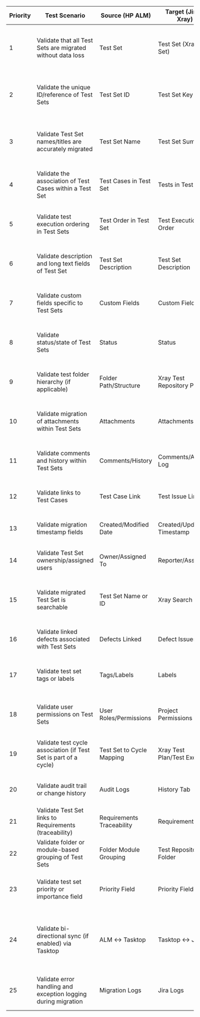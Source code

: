  
| Priority | Test Scenario                                                                 | Source (HP ALM)            | Target (Jira - Xray)       | Test Objective                                                                                  |
|----------|--------------------------------------------------------------------------------|-----------------------------|-----------------------------|--------------------------------------------------------------------------------------------------|
| 1        | Validate that all Test Sets are migrated without data loss                     | Test Set                    | Test Set (Xray Test Set)    | Ensure the total number of test sets matches between ALM and Jira                              |
| 2        | Validate the unique ID/reference of Test Sets                                 | Test Set ID                 | Test Set Key                | Confirm that references to Test Sets are preserved or properly mapped                          |
| 3        | Validate Test Set names/titles are accurately migrated                         | Test Set Name               | Test Set Summary            | Ensure the name/title is correctly reflected post-migration                                     |
| 4        | Validate the association of Test Cases within a Test Set                       | Test Cases in Test Set      | Tests in Test Set           | Ensure Test Sets contain the correct associated test cases                                      |
| 5        | Validate test execution ordering in Test Sets                                 | Test Order in Test Set      | Test Execution Order        | Ensure test execution order is preserved if applicable                                          |
| 6        | Validate description and long text fields of Test Set                          | Test Set Description        | Test Set Description        | Confirm long text fields migrate without truncation                                             |
| 7        | Validate custom fields specific to Test Sets                                   | Custom Fields               | Custom Fields               | Ensure all custom fields are transferred accurately                                             |
| 8        | Validate status/state of Test Sets                                             | Status                      | Status                      | Check that test set statuses are mapped correctly                                               |
| 9        | Validate test folder hierarchy (if applicable)                                 | Folder Path/Structure       | Xray Test Repository Path   | Ensure that Test Set folders and structure are preserved                                        |
| 10       | Validate migration of attachments within Test Sets                             | Attachments                 | Attachments                 | Confirm all files are transferred and accessible                                                |
| 11       | Validate comments and history within Test Sets                                 | Comments/History            | Comments/Activity Log       | Check that notes, audit trails, and discussions are retained                                    |
| 12       | Validate links to Test Cases                                                   | Test Case Link              | Test Issue Link             | Ensure relationships to tests are maintained                                                    |
| 13       | Validate migration timestamp fields                                             | Created/Modified Date       | Created/Updated Timestamp   | Ensure original timestamps are migrated                                                         |
| 14       | Validate Test Set ownership/assigned users                                     | Owner/Assigned To           | Reporter/Assignee           | Ensure user mappings are accurate and respected                                                 |
| 15       | Validate migrated Test Set is searchable                                       | Test Set Name or ID         | Xray Search (JQL)           | Confirm search and filtering capabilities work post-migration                                   |
| 16       | Validate linked defects associated with Test Sets                              | Defects Linked              | Defect Issues               | Confirm traceability and linkage is preserved                                                   |
| 17       | Validate test set tags or labels                                               | Tags/Labels                 | Labels                      | Ensure labeling conventions are maintained                                                      |
| 18       | Validate user permissions on Test Sets                                         | User Roles/Permissions      | Project Permissions         | Ensure users retain correct permissions to view/edit Test Sets                                  |
| 19       | Validate test cycle association (if Test Set is part of a cycle)               | Test Set to Cycle Mapping   | Xray Test Plan/Test Exec    | Ensure cycle-level context is migrated properly                                                 |
| 20       | Validate audit trail or change history                                         | Audit Logs                  | History Tab                 | Confirm audit compliance by reviewing changes                                                   |
| 21       | Validate Test Set links to Requirements (traceability)                         | Requirements Traceability   | Requirement Links           | Ensure requirement coverage is retained                                                         |
| 22       | Validate folder or module-based grouping of Test Sets                          | Folder Module Grouping      | Test Repository Folder      | Check organizational structure                                                                  |
| 23       | Validate test set priority or importance field                                 | Priority Field              | Priority Field              | Ensure importance or priority metadata is migrated                                              |
| 24       | Validate bi-directional sync (if enabled) via Tasktop                          | ALM ↔ Tasktop               | Tasktop ↔ Jira              | Ensure changes in ALM are reflected in Jira and vice versa if two-way sync is set up           |
| 25       | Validate error handling and exception logging during migration                 | Migration Logs              | Jira Logs                   | Ensure migration errors are logged and testable                                                 |
 













